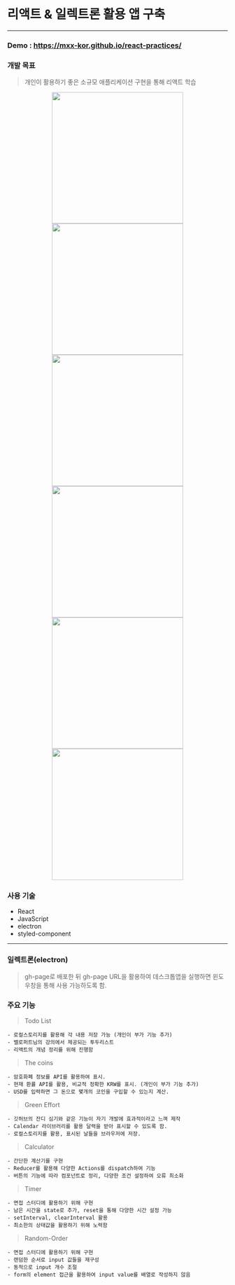 # 리액트 & 일렉트론 활용 앱 구축

---

### Demo : https://mxx-kor.github.io/react-practices/

### 개발 목표

> 개인이 활용하기 좋은 소규모 애플리케이션 구현을 통해 리액트 학습

<center>
    <img src="https://github.com/mxx-kor/react-practices/assets/82329983/e4921f19-d08c-4ce3-bd07-52c97f69ca10" width="300" height="300">
    <img src="https://github.com/mxx-kor/react-practices/assets/82329983/68e7d111-f393-4887-9c7d-b959e3a9c3fe" width="300" height="300">
    <img src="https://github.com/mxx-kor/react-practices/assets/82329983/66f564e8-190c-4836-a3d3-2f36d30dd3f9" width="300" height="300">
    <img src="https://github.com/mxx-kor/react-practices/assets/82329983/74d52ae6-40c1-4cf8-9fd7-0a471bbb8a4c" width="300" height="300">
    <img src="https://github.com/mxx-kor/react-practices/assets/82329983/08783fcd-e63f-485b-9e33-aeb5df778765" width="300" height="300">
    <img src="https://github.com/mxx-kor/react-practices/assets/82329983/b946b421-fd61-499c-bde4-95e52cd52848" width="300" height="300">
</center>

### 사용 기술

- React
- JavaScript
- electron
- styled-component

---

### 일렉트론(electron)

> gh-page로 배포한 뒤 gh-page URL을 활용하여 데스크톱앱을 실행하면 윈도우창을 통해 사용 가능하도록 함.

### 주요 기능

> Todo List

    - 로컬스토리지를 활용해 각 내용 저장 가능 (개인이 부가 기능 추가)
    - 벨로퍼트님의 강의에서 제공되는 투두리스트
    - 리액트의 개념 정리를 위해 진행함

> The coins

    - 암호화폐 정보를 API를 활용하여 표시.
    - 현재 환률 API를 활용, 비교적 정확한 KRW를 표시. (개인이 부가 기능 추가)
    - USD를 입력하면 그 돈으로 몇개의 코인을 구입할 수 있는지 계산.

> Green Effort

    - 깃허브의 잔디 심기와 같은 기능이 자기 개발에 효과적이라고 느껴 제작
    - Calendar 라이브러리를 활용 달력을 받아 표시할 수 있도록 함.
    - 로컬스토리지를 활용, 표시된 날들을 브라우저에 저장.

> Calculator

    - 간단한 계산기를 구현
    - Reducer를 활용해 다양한 Actions를 dispatch하여 기능
    - 버튼의 기능에 따라 컴포넌트로 정리, 다양한 조건 설정하여 오류 최소화
    
> Timer

    - 면접 스터디에 활용하기 위해 구현
    - 남은 시간을 state로 추가, reset을 통해 다양한 시간 설정 가능
    - setInterval, clearInterval 활용
    - 최소한의 상태값을 활용하기 위해 노력함

> Random-Order

    - 면접 스터디에 활용하기 위해 구현
    - 랜덤한 순서로 input 값들을 재구성
    - 동적으로 input 개수 조절
    - form의 element 접근을 활용하여 input value를 배열로 작성하지 않음 
